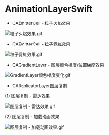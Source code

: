 # AnimationLayerSwift

- CAEmitterCell - 粒子火焰效果

![粒子火焰效果.gif](https://upload-images.jianshu.io/upload_images/1276164-7288d67d61db1441.gif?imageMogr2/auto-orient/strip)

- CAEmitterCell - 粒子霓虹效果

![粒子霓虹效果.gif](https://upload-images.jianshu.io/upload_images/1276164-2c46cf78efd79c14.gif?imageMogr2/auto-orient/strip)

- CAGradientLayer - 图层颜色梯度/位置梯度效果

![GradientLayer颜色梯度变化.gif](https://upload-images.jianshu.io/upload_images/1276164-60b3175fb3b98bdd.gif?imageMogr2/auto-orient/strip)

- CAReplicatorLayer图层复制

(1) 图层复制 - 雷达效果

![图层复制 - 雷达效果.gif](https://upload-images.jianshu.io/upload_images/1276164-78028cf557c7cbf8.gif?imageMogr2/auto-orient/strip)

(2) 图层复制 - 加载动画效果

![图层复制 - 加载动画效果.gif](https://upload-images.jianshu.io/upload_images/1276164-6d9429bb6ed8235b.gif?imageMogr2/auto-orient/strip)
